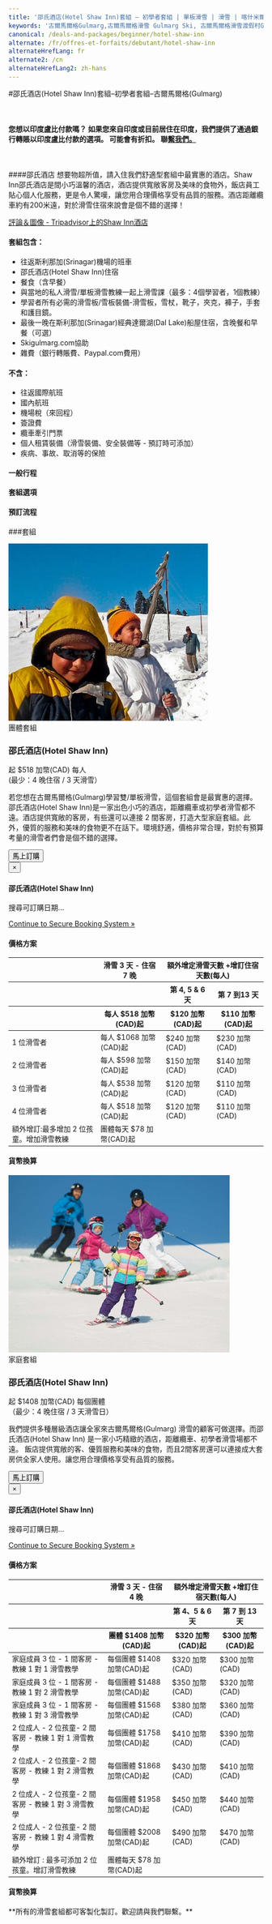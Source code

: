 ```yaml
---
title: '邵氏酒店(Hotel Shaw Inn)套組 – 初學者套組 | 單板滑雪 | 滑雪 | 喀什米爾Kashmir | 古爾馬爾格Gulmarg | 印度India | Skigulmarg.com'
keywords: '古爾馬爾格Gulmarg,古爾馬爾格滑雪 Gulmarg Ski, 古爾馬爾格滑雪渡假村Gulmarg Ski Resort, 喀什米爾滑雪Skiing in the Himalayas, 印度滑雪Skiing in India, 喜馬拉雅Himalaya, 喀什米爾Kashmir, Skigulmarg.com'
canonical: /deals-and-packages/beginner/hotel-shaw-inn
alternate: /fr/offres-et-forfaits/debutant/hotel-shaw-inn
alternateHrefLang: fr
alternate2: /cn
alternateHrefLang2: zh-hans
---
```


#邵氏酒店(Hotel Shaw Inn)套組–初學者套組–古爾馬爾格(Gulmarg)
<p class="home-notification" style="margin: 50px 0 50px;"><b>您想以印度盧比付款嗎？ 如果您來自印度或目前居住在印度，我們提供了通過銀行轉賬以印度盧比付款的選項。 可能會有折扣。 聯<a href="https://skigulmarg.com/zh-tw/contact-us">繫我們。</a></b></p>
####邵氏酒店
想要物超所值，請入住我們舒適型套組中最實惠的酒店。Shaw Inn邵氏酒店是間小巧溫馨的酒店，酒店提供寬敞客房及美味的食物外，飯店員工貼心個人化服務，更是令人驚嘆，讓您用合理價格享受有品質的服務。酒店距離纜車約有200米遠，對於滑雪住宿來說會是個不錯的選擇！

<p><a href="https://www.tripadvisor.com/Hotel_Review-g317095-d7604869-Reviews-Shaw_Inn-Gulmarg_Baramulla_District_Kashmir_Jammu_and_Kashmir.html" class="more-info m-b-30 block" target="blank">評論＆圖像 -  Tripadvisor上的Shaw Inn酒店<i class="fa fa-chevron-right" aria-hidden="true"></i></a></p>

<div class="row">
    <div class="col-sm-6">
        <h4>套組包含：</h4>
        <ul>
            <li>往返斯利那加(Srinagar)機場的班車</li>
            <li>邵氏酒店(Hotel Shaw Inn)住宿</li>
            <li>餐食（含早餐）</li>
            <li>與當地的私人滑雪/單板滑雪教練一起上滑雪課（最多：4個學習者，1個教練）</li>
            <li>學習者所有必需的滑雪板/雪板裝備-滑雪板，雪杖，靴子，夾克，褲子，手套和護目鏡。</li>
            <li>最後一晚在斯利那加(Srinagar)經典達爾湖(Dal Lake)船屋住宿，含晚餐和早餐（可選）</li>
            <li>Skigulmarg.com協助</li>
            <li>雜費（銀行轉賬費、Paypal.com費用）</li>
        </ul>
    </div>
    <div class="col-sm-6">
        <h4>不含：</h4>
        <ul>
            <li>往返國際航班</li>
            <li>國內航班</li>
            <li>機場稅（來回程）</li>
            <li>簽證費</li>
            <li>纜車牽引門票</li>
            <li>個人租賃裝備（滑雪裝備、安全裝備等 - 預訂時可添加）</li>
            <li>疾病、事故、取消等的保險</li>
        </ul>
    </div>
</div>
<div class="accordion pricing">
      <article class="ac-item" style="margin-top:-1px;">
          <h4 class="ac-title">一般行程</h4>
          <div class="ac-content" style="display: none;">
            <ul>
            <li><b>到達日：</b>機場接送至古爾馬爾格(Gulmarg)，領取裝備（如需要），酒店登記入住，首次與嚮導碰面，討論滑雪行程。剩下是自由時間遊覽古爾馬爾格(Gulmarg)。</li>
            <li><b>滑雪日：</b>盡早與嚮導碰面，全天在喜馬拉雅(Himalaya)山滑雪，在山上吃午餐。我們建議選用全程滑雪嚮導套組。如果您預訂部分時間嚮導套組，請您至少選擇3天嚮導滑雪行程。在這三天由嚮導帶領您滑雪後，您將自行滑雪。請注意自身安全，並尊重這大自然的自然法則。</li>
            <li><b>最後一天滑雪日：</b> 在這次旅行的最後一天滑雪日後，請歸還任何租賃的裝備。若沒選擇去經典船屋，您可以到處走走吃些美食，慢慢回憶這次美妙的旅行。如果您要去船屋，班車將在下午4點左右接您前往達爾(Dal Lake)，享受美好的時光，好好享受精心準備的餐點。</li>
            <li><b>返家日：</b>從古爾馬爾格(Gulmarg)或斯利那加(Srinagar)出發前往斯利那加機場。我們將根據您的航班時間來確認您的出發時間。</li>
            </ul>
          </div>
      </article>
      <article class="ac-item" style="margin-top: -1px">
          <h4 class="ac-title">套組選項</h4>
          <div class="ac-content" style="display: none;">
          <h5>團體套組</h5>
          <p>我們的“團隊套組”適用於沒有小朋友隨行的旅客們到古爾馬爾格(Gulmarg)學習如何滑雪。</p>
          <h5>家庭套餐</h5>
          <p>我們的“家庭套組”適用於和小朋友們同行到古爾馬爾格(Gulmarg)一同學習滑雪。</p>
          </div>
      </article>
      <article class="ac-item" style="margin-top: -1px">
          <h4 class="ac-title">預訂流程</h4>
          <div class="ac-content" style="display: none;">
            <ol>
            <li>選擇您的套組，然後點選“ 立即預訂 ”。</li>
            <li>選擇開始和結束日期。點選“ 立即預訂 ”。</li>
            <li>選擇：1個、2個、3個或4個人。檢查日期和價格。點選“ 繼續 ”。 </li>
            <li>您可以在預訂中添加更多成員。請注意，您可以去別的頁面選擇頁面上的項目，您的所有信息將會保留。
              <ol>
                <li>點選“ 添加到預訂 ”</li>
                <li>去別的頁面看您感興趣的項目 - 它可以位於別的頁面上。點選 “ 立即預訂 ”。</li>
                <li>調整人數和日期。</li>
                <li>確認預訂細節</li>
                <li>單選“ 繼續 ”。</li>
                <li>如果要在套組中添加更多項目，請重複此步驟。</li>
              </ol>  
            </li>
            <li>在您的套組裡添加租賃設備、直升機滑雪、T恤等。
              <ol>
                <li>點選您感興趣的項目。</li>
                <li>閱讀詳細訊息。</li>
                <li>選擇“ 立即預訂 ”。</li>
                <li>調整項目細節。</li>
                <li>點選“ 添加到預訂 ”</li>
                <li>如果要在套中組添加更多附加項目，請重複此步驟。</li>
              </ol>  
            </li>
            <li>填寫表格，並附上您的姓名、電子郵件等，然後點選“ 繼續 ”。</li>
            <li>如果您的開始日期在30天之後，您可以支付押金或全額付款。
            <ul>
              <li>點選 “ 支付押金 ” 或 “ 支付全額 ”。</li>
            </ul>
            </li>
            <li>確認您的預訂套組內詳細信息細節並閱讀我們的條款和條件。</li>
            <li>輸入您的信用卡資訊。</li>
            <li>點選“ 支付 ”</li>
            <li>完成。您即將在喜馬拉雅(Himalaya)山享受滑雪之旅! 謝謝您的預訂。</li>
            </ol>
          </div>
      </article>
</div>

###套組

<div class="row">
    <div class="col-sm-6 m-b-40">
        <div class="package-item-wrap">
            <div class="package-image">
                <span>
                    <img style="height: auto" src="/user/themes/skigulmarg/images/packages/hotel-shaw-inn/hotel-shaw-inn.jpg" alt="">
                </span>
            </div>
            <div class="package-description">
                <span>團體套組</span>
                <h3>邵氏酒店(Hotel Shaw Inn)</h3>
                <div class="package-price">
                    起 <span>$518 加幣(CAD)</span> 每人 <br>(最少：4 晚住宿 / 3 天滑雪）
                </div>
                <p>
                   若您想在古爾馬爾格(Gulmarg)學習雙/單板滑雪，這個套組會是最實惠的選擇。邵氏酒店(Hotel Shaw Inn)是一家出色小巧的酒店，距離纜車或初學者滑雪都不遠。酒店提供寬敞的客房，有些還可以連接 2 間客房，打造大型家庭套組。此外，優質的服務和美味的食物更不在話下。環境舒適，價格非常合理，對於有預算考量的滑雪者們會是個不錯的選擇。
                </p>
                <button
                    id="Beginner-Shaw-Group"
                    class="btn btn-rounded btn-outline"
                    type="button"
                    data-target="#modal-checkfront-1"
                    data-toggle="modal"
                    data-checkfront-target="CHECKFRONT_WIDGET_01"
                    data-checkfront-item-id="112"
                    data-checkfront-category-id="14"
                    data-checkfront-options="hidesearch">
                    馬上訂購
                </button>
                <div class="modal fade" id="modal-checkfront-1" aria-hidden="true">
                    <div class="modal-dialog">
                        <div class="modal-content">
                            <div class="modal-header">
                                <button
                                    class="close"
                                    type="button"
                                    data-dismiss="modal"
                                    aria-hidden="true">
                                    ×
                                </button>
                                <h4 class="modal-title">邵氏酒店(Hotel Shaw Inn)</h4>
                            </div>
                            <div class="modal-body">
                                <div id="CHECKFRONT_WIDGET_01">
                                    <p class="searching-availability">
                                        搜尋可訂購日期...
                                    </p>
                                </div>
                                <noscript>
                                    <a href="https://skigulmarg.checkfront.com/reserve/" class="font-16">
                                        Continue to Secure Booking System &raquo;
                                    </a>
                                </noscript>
                                <div class="accordion pricing">
                                    <article class="ac-item">
                                        <h4 class="ac-title">價格方案</h4>
                                        <div class="ac-content">
                                            <div class="table-container">
                                                <table class="table">
                                                    <thead>
                                                        <tr>
                                                            <th></th>
                                                            <th>滑雪 3 天 - 住宿 7 晚</th>
                                                            <th colspan="2">額外增定滑雪天數 +增訂住宿天數(每人)</th>
                                                        </tr>
                                                        <tr>
                                                            <th></th>
                                                            <th></th>
                                                            <th>第 4, 5 & 6 天</th>
                                                            <th>第 7 到13 天</th>
                                                        </tr>
                                                        <tr>
                                                            <th></th>
                                                            <th>每人 $518 加幣(CAD)起</th>
                                                            <th>$120 加幣(CAD)起</th>
                                                            <th>$110 加幣(CAD)起</th>
                                                        </tr>
                                                    </thead>
                                                    <tbody>
                                                        <tr>
                                                            <td>1 位滑雪者</td>
                                                            <td>每人 $1068 加幣(CAD)起</td>
                                                            <td>$240 加幣(CAD)</td>
                                                            <td>$230 加幣(CAD)</td>
                                                        </tr>
                                                        <tr>
                                                            <td>2 位滑雪者</td>
                                                            <td>每人 $598 加幣(CAD)起</td>
                                                            <td>$150 加幣(CAD)</td>
                                                            <td>$140 加幣(CAD)</td>
                                                        </tr>
                                                        <tr>
                                                            <td>3 位滑雪者</td>
                                                            <td>每人 $538 加幣(CAD)起</td>
                                                            <td>$120 加幣(CAD)</td>
                                                            <td>$110 加幣(CAD)</td>
                                                        </tr>
                                                        <tr>
                                                            <td>4 位滑雪者</td>
                                                            <td>每人 $518 加幣(CAD)起</td>
                                                            <td>$120 加幣(CAD)</td>
                                                            <td>$110 加幣(CAD)</td>
                                                        </tr>
                                                        <tr>
                                                            <td>額外增訂:最多增加 2 位孩童。增加滑雪教練</td>
                                                            <td>團體每天 $78 加幣(CAD)起 </td>
                                                            <td></td>
                                                            <td></td>
                                                        </tr>
                                                    </tbody>
                                                </table>
                                            </div>
                                        </div>
                                    </article>
                                    <article class="ac-item" style="margin-top: -1px">
                                        <h4 class="ac-title">貨幣換算</h4>
                                        <div class="ac-content">
                                            <div class="currency-converter">
                                                <script src="https://w.fxexchangerate.com/converter.php?fm=CAD&ft=EUR&lg=en&am=1&ty=1"></script>
                                            </div>
                                        </div>
                                    </article>
                                </div>
                            </div>
                        </div>
                    </div>
                </div>
            </div>
        </div>
    </div>
    <div class="col-sm-6 m-b-40">
        <div class="package-item-wrap">
            <div class="package-image">
                <span>
                    <img src="/user/themes/skigulmarg/images/packages/hotel-shaw-inn/hotel-shaw-inn-family.jpg" alt="">
                </span>
            </div>
            <div class="package-description">
                <span>家庭套組</span>
                <h3>邵氏酒店(Hotel Shaw Inn)</h3>
                <div class="package-price">
                   起 <span>$1408 加幣(CAD)</span> 每個團體 <br>（最少：4 晚住宿 / 3 天滑雪日）
                </div>
                <p>
                    我們提供多種層級酒店讓全家來古爾馬爾格(Gulmarg) 滑雪的顧客可做選擇。而邵氏酒店(Hotel Shaw Inn) 是一家小巧精緻的酒店，距離纜車、初學者滑雪場都不遠。 飯店提供寬敞的客、優質服務和美味的食物，而且2間客房還可以連接成大套房供全家人使用。讓您用合理價格享受有品質的服務。
                </p>
                <button
                    id="Beginner-Shaw-Family"
                    class="btn btn-rounded btn-outline"
                    type="button"
                    data-target="#modal-checkfront-2"
                    data-toggle="modal"
                    data-checkfront-target="CHECKFRONT_WIDGET_02"
                    data-checkfront-item-id="118"
                    data-checkfront-category-id="14"
                    data-checkfront-options="hidesearch">
                    馬上訂購
                </button>
                <div class="modal fade" id="modal-checkfront-2" aria-hidden="true">
                    <div class="modal-dialog">
                        <div class="modal-content">
                            <div class="modal-header">
                                <button
                                    class="close"
                                    type="button"
                                    data-dismiss="modal"
                                    aria-hidden="true">
                                    ×
                                </button>
                                <h4 class="modal-title">邵氏酒店(Hotel Shaw Inn)</h4>
                            </div>
                            <div class="modal-body">
                                <div id="CHECKFRONT_WIDGET_02">
                                    <p class="searching-availability">
                                      搜尋可訂購日期...
                                    </p>
                                </div>
                                <noscript>
                                    <a href="https://skigulmarg.checkfront.com/reserve/" class="font-16">
                                        Continue to Secure Booking System &raquo;
                                    </a>
                                </noscript>
                                <div class="accordion pricing">
                                    <article class="ac-item">
                                        <h4 class="ac-title">價格方案</h4>
                                        <div class="ac-content">
                                            <div class="table-container">
                                                <table class="table">
                                                    <thead>
                                                        <tr>
                                                            <th></th>
                                                            <th>滑雪 3 天  - 住宿 4 晚</th>
                                                            <th colspan="2">額外增定滑雪天數 +增訂住宿天數(每人)</th>
                                                        </tr>
                                                        <tr>
                                                            <th></th>
                                                            <th></th>
                                                            <th>第 4、5 & 6 天</th>
                                                            <th>第 7 到 13 天</th>
                                                        </tr>
                                                        <tr>
                                                            <th></th>
                                                            <th>團體 $1408 加幣(CAD)起</th>
                                                            <th>$320 加幣(CAD)起</th>
                                                            <th>$300 加幣(CAD)起</th>
                                                        </tr>
                                                    </thead>
                                                    <tbody>
                                                        <tr>
                                                            <td>家庭成員 3 位 - 1 間客房 - 教練 1 對 1 滑雪教學</td>
                                                            <td>每個團體 $1408 加幣(CAD)起</td>
                                                            <td>$320 加幣(CAD)</td>
                                                            <td>$300 加幣(CAD)</td>
                                                        </tr>
                                                        <tr>
                                                            <td>家庭成員 3 位 - 1 間客房 - 教練 1 對 2 滑雪教學</td>
                                                            <td>每個團體 $1488 加幣(CAD)起</td>
                                                            <td>$350 加幣(CAD)</td>
                                                            <td>$320 加幣(CAD)</td>
                                                        </tr>
                                                        <tr>
                                                            <td>家庭成員 3 位 - 1 間客房 - 教練 1 對 3 滑雪教學</td>
                                                            <td>每個團體 $1568 加幣(CAD)起 </td>
                                                            <td>$380 加幣(CAD)</td>
                                                            <td>$360 加幣(CAD)</td>
                                                        </tr>
                                                        <tr>
                                                            <td>2 位成人 - 2 位孩童- 2 間客房 - 教練 1 對 1 滑雪教學</td>
                                                            <td>每個團體 $1758 加幣(CAD)起</td>
                                                            <td>$410 加幣(CAD)</td>
                                                            <td>$390 加幣(CAD)</td>
                                                        </tr>
                                                        <tr>
                                                            <td>2 位成人 - 2 位孩童- 2 間客房 - 教練 1 對 2 滑雪教學</td>
                                                            <td>每個團體 $1868 加幣(CAD)起 </td>
                                                            <td>$430 加幣(CAD)</td>
                                                            <td>$410 加幣(CAD)</td>
                                                        </tr>
                                                        <tr>
                                                            <td>2 位成人 - 2 位孩童- 2 間客房 - 教練 1 對 3 滑雪教學</td>
                                                            <td>每個團體 $1958 加幣(CAD)起</td>
                                                            <td>$450 加幣(CAD)</td>
                                                            <td>$440 加幣(CAD)</td>
                                                        </tr>
                                                        <tr>
                                                            <td>2 位成人 - 2 位孩童- 2 間客房 - 教練 1 對 4 滑雪教學</td>
                                                            <td>每個團體 $2008 加幣(CAD)起</td>
                                                            <td>$490 加幣(CAD)</td>
                                                            <td>$470 加幣(CAD)</td>
                                                        </tr>
                                                        <tr>
                                                            <td>額外增訂 : 最多可添加 2 位孩童。增訂滑雪教練</td>
                                                            <td>團體每天 $78 加幣(CAD)起 </td>
                                                            <td></td>
                                                            <td></td>
                                                        </tr>
                                                    </tbody>
                                                </table>
                                            </div>
                                        </div>
                                    </article>
                                    <article class="ac-item" style="margin-top: -1px">
                                        <h4 class="ac-title">貨幣換算</h4>
                                        <div class="ac-content">
                                            <div class="currency-converter">
                                                <script src="https://w.fxexchangerate.com/converter.php?fm=CAD&ft=EUR&lg=en&am=1&ty=1"></script>
                                            </div>
                                        </div>
                                    </article>
                                </div>
                            </div>
                        </div>
                    </div>
                </div>
            </div>
        </div>
    </div>
</div>
**所有的滑雪套組都可客製化製訂。歡迎請與我們聯繫。**
